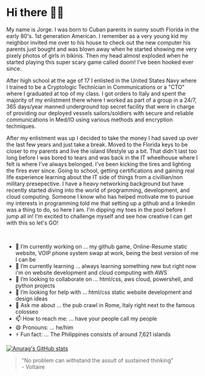 # Hi there 👋🏽
<p>My name is Jorge. I was born to Cuban parents in sunny south Florida in the early 80's. 1st generation American. I remember as a very young kid my neighbor invited me over to his house to check out the new computer his parents just bought and was blown away when he started showing me very pixely photos of girls in bikinis. Then my head almost exploded when he started playing this super scary game called doom! I've been hooked ever since.</p><p> After high school at the age of 17 I enlisted in the United States Navy where I trained to be a Cryptologic Technician in Communications or a "CTO" where I graduated at top of my class. I got orders to Italy and spent the majority of my enlistment there where I worked as part of a group in a 24/7, 365 days/year manned underground top secret facility that were in charge of providing our deployed vessels sailors/soldiers with secure and reliable communications in Med/IO using various methods and encryption techniques.</p><p><!--Testing out putting a comment in the text -->After my enlistment was up I decided to take the money I had saved up over the last few years and just take a break. Moved to the Florida keys to be closer to my parents and live the island lifestyle up a bit. That didn't last too long before I was bored to tears and was back in the IT wheelhouse where I felt is where I've always belonged. I've been kicking the tires and lighting the fires ever since. Going to school, getting certifications and gaining real life experience learning about the IT side of things from a civillian/non military presepective. I have a heavy networking background but have recently started diving into the world of programming, development, and cloud computing. Someone I know who has helped motivate me to pursue my interests in programming told me that setting up a github and a linkedin was a thing to do, so here I am. I'm dipping my toes in the pool before I jump all in! I'm excited to challenge myself and see how creative I can get with this so let's GO!</p><br>  

<!--
Really interesting. Here is 2 different re-writes that AI came up with from my last paragraph.

Re-write 1:

Post my military service, I chose to utilize my savings for a well-deserved break. I relocated to the Florida Keys to be near my family and experience the island life. However, the idyllic lifestyle soon lost its charm, and I found myself drawn back to the IT field, where I felt most at home. Since then, I’ve been actively involved in learning and growing in the IT sector, acquiring certifications, and gaining practical experience from a civilian perspective. My expertise lies in networking, but I’ve recently ventured into programming, development, and cloud computing. A friend who inspired me to explore programming suggested setting up a GitHub and LinkedIn account, and here I am, ready to dive in! I’m eager to push my boundaries and unleash my creativity in this new journey. Let’s get started!

Re-write 2:

Once my military tenure ended, I decided to use my accumulated savings to take a breather. I moved to the Florida Keys to be in proximity to my parents and soak in the island lifestyle. But the monotony soon set in, and I found myself returning to the IT domain, which I’ve always considered my true calling. Ever since, I’ve been on a continuous learning curve, pursuing education, earning certifications, and gaining hands-on experience in IT from a non-military standpoint. While my primary background is in networking, I’ve recently begun exploring programming, development, and cloud computing. Encouraged by an acquaintance who motivated me to delve into programming, I set up a GitHub and LinkedIn account. Now, I’m just testing the waters before I fully immerse myself. I’m thrilled to take on this challenge and see how inventive I can be. Let’s dive in!
-->

- 🔭 I’m currently working on ... my github game, Online-Resume static website, VOIP phone system swap at work, being the best version of me I can be
- 🌱 I’m currently learning ... always learning something new but right now i'm on website development and cloud computing with AWS
- 👯 I’m looking to collaborate on ... html/css, aws cloud, powershell, and python projects
- 🤔 I’m looking for help with ... html/css static website development and design ideas
- 💬 Ask me about ... the pub crawl in Rome, Italy right next to the famous colosseo 
- 📫 How to reach me: ... have your people call my people
- 😄 Pronouns: ... he/him
- ⚡ Fun fact: ... The Philippines consists of around 7,621 islands

[![Anurag's GitHub stats](https://github-readme-stats.vercel.app/api?username=Jorge-Gato)](https://github.com/anuraghazra/github-readme-stats)
<blockquote cite"https://philosiblog.com/2011/12/02/no-problem-can-withstand-the-assault-of-sustained-thinking/">"No problem can withstand the assult of sustained thinking"<br>
- Voltaire</blockquote> 
